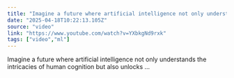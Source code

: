 ```yaml
---
title: "Imagine a future where artificial intelligence not only understands the intricacies of human"
date: "2025-04-18T10:22:13.105Z"
source: "video"
link: "https://www.youtube.com/watch?v=YXbkgNd9rxk"
tags: ["video","ml"]
---
```


Imagine a future where artificial intelligence not only understands the intricacies of human cognition but also unlocks ...
